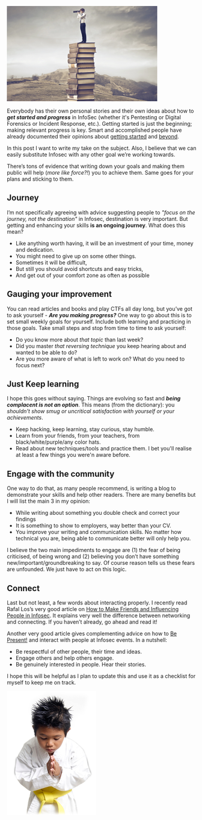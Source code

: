 ![Logo](/assets/images/knowledge.png)

Everybody has their own personal stories and their own ideas about how to **_get started and progress_** in InfoSec 
(whether it's Pentesting or Digital Forensics or Incident Response, etc.). Getting started is just the beginning; 
making relevant progress is key.
Smart and  accomplished people have already documented their opinions about 
[getting started](http://windowsir.blogspot.co.uk/2017/04/getting-started.html) and 
[beyond](http://windowsir.blogspot.co.uk/2017/08/beyond-getting-started.html). 

In this post I want to write my take on the subject. Also, I believe that we can easily substitute Infosec with any 
other goal we’re working towards. 

There’s tons of evidence that writing down your goals and making them public will help (*more like force?!*) you 
to achieve them. Same goes for your plans and sticking to them. 

## Journey
I’m not specifically agreeing with advice suggesting people to *"focus on the journey, not the destination"* in Infosec,
destination is very important. But getting and enhancing your skills **is an ongoing journey**. What does this mean?
* Like anything worth having, it will be an investment of your time, money and dedication. 
* You might need to give up on some other things.
* Sometimes it will be difficult,
* But still you should avoid shortcuts and easy tricks,
* And get out of your comfort zone as often as possible

## Gauging your improvement
You can read articles and books and play CTFs all day long, but you’ve got to ask yourself - 
**_Are you making progress?_** One way to go about this is to set small weekly goals for yourself. 
Include both learning and practicing in those goals. 
Take small steps and stop from time to time to ask yourself:
* Do you know more about *that topic* than last week?
* Did you master *that reversing technique* you keep hearing about and wanted to be able to do?
* Are you more aware of what is left to work on? What do you need to focus next?

## Just Keep learning
I hope this goes without saying. Things are evolving so fast and **_being complacent is not an option_**. 
This means (from the dictionary): you *shouldn't show smug or uncritical satisfaction with yourself or your achievements*.
* Keep hacking, keep learning, stay curious, stay humble.
* Learn from your friends, from your teachers, from black/white/purple/any color hats.
* Read about new techniques/tools and practice them. I bet you'll realise at least a few things you were'n aware before.

## Engage with the community
One way to do that, as many people recommend, is writing a blog to demonstrate your skills and help other readers. 
There are many benefits but I will list the main 3 in my opinion:
* While writing about something you double check and correct your findings 
* It is something to show to employers, way better than your CV. 
* You improve your writing and communication skills. No matter how technical you are, being able to communicate better 
will only help you.

I believe the two main impediments to engage are (1) the fear of being criticised, of being wrong and 
(2) believing you don’t have something new/important/groundbreaking to say. Of course reason tells us these fears 
are unfounded. We just have to act on this logic.

## Connect
Last but not least, a few words about interacting properly. I recently read  Rafal Los’s very good article on 
[How to Make Friends and Influencing People in Infosec](http://www.securityweek.com/how-make-friends-and-influence-people-infosec). 
It explains very well the difference between networking and connecting. If you haven’t already, go ahead and read it!

Another very good article gives complementing advice on how to [Be Present!](http://blog.4n6ir.com/2017/05/soft-skills-be-present.html)
and interact with people at Infosec events. In a nutshell:

* Be respectful of other people, their time and ideas.
* Engage others and help others engage.
* Be genuinely interested in people. Hear their stories. 


I hope this will be helpful as I plan to update this and use it as a checklist for myself to keep me on track.

![Bow](/assets/images/bow.png)
